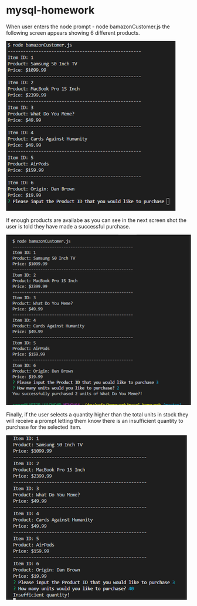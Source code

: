 # mysql-homework

When user enters the node prompt - node bamazonCustomer.js the following screen appears showing 6 different products. 

![alt text](https://github.com/sblapray1014/mysql-homework/blob/master/Images/Screenshot1.PNG)


If enough products are availabe as you can see in the next screen shot the user is told they have made a successful purchase.

![alt text](https://github.com/sblapray1014/mysql-homework/blob/master/Images/Screenshot2.PNG)


Finally, if the user selects a quantity higher than the total units in stock they will receive a prompt letting them know there is an insufficient quantity to purchase for the selected item. 

![alt text](https://github.com/sblapray1014/mysql-homework/blob/master/Images/Screenshot3.PNG)

